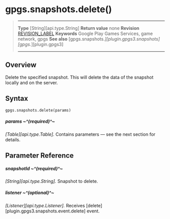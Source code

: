 # gpgs.snapshots.delete()

> --------------------- ------------------------------------------------------------------------------------------
> __Type__              [String][api.type.String]
> __Return value__      none
> __Revision__          [REVISION_LABEL](REVISION_URL)
> __Keywords__          Google Play Games Services, game network, gpgs
> __See also__          [gpgs.snapshots.*][plugin.gpgs3.snapshots]
>                       [gpgs.*][plugin.gpgs3]
> --------------------- ------------------------------------------------------------------------------------------

## Overview

Delete the specified snapshot. This will delete the data of the snapshot locally and on the server.

## Syntax

	gpgs.snapshots.delete(params)

##### params ~^(required)^~
_[Table][api.type.Table]._ Contains parameters — see the next section for details.

## Parameter Reference

##### snapshotId ~^(required)^~
_[String][api.type.String]._ Snapshot to delete.

##### listener ~^(optional)^~
_[Listener][api.type.Listener]._ Receives [delete][plugin.gpgs3.snapshots.event.delete] event.